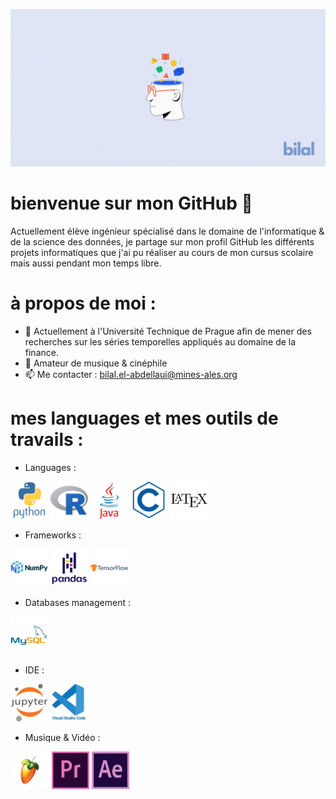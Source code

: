 ![](https://github.com/bil-ela/bil-ela/blob/main/Bilal.gif)

# bienvenue sur mon GitHub 📍

Actuellement élève ingénieur spécialisé dans le domaine de l'informatique & de la science des données, je partage sur mon profil GitHub les différents projets informatiques que j'ai pu réaliser au cours de mon cursus scolaire mais aussi pendant mon temps libre.

# à propos de moi :

- 🔭 Actuellement à l'Université Technique de Prague afin de mener des recherches sur les séries temporelles appliqués au domaine de la finance. 
- 🎵 Amateur de musique & cinéphile
- 📫 Me contacter : bilal.el-abdellaui@mines-ales.org 


# mes languages et mes outils de travails :
* Languages :
 
<img src = 'https://github.com/bil-ela/bil-ela/blob/main/python-original-wordmark.svg' alt ='Python' height='60'> <img src = 'https://github.com/bil-ela/bil-ela/blob/main/r-original.svg' alt = 'R' height='60'> <img src = 'https://github.com/bil-ela/bil-ela/blob/main/java-original-wordmark.svg' alt = 'Java' height='60'> <img src = 'https://github.com/bil-ela/bil-ela/blob/main/c-line.svg' alt = 'C' height='60'> <img src = 'https://github.com/bil-ela/bil-ela/blob/main/latex-original.svg' alt = 'Latex' height='60'>

 
* Frameworks :
 
<img src = 'https://github.com/bil-ela/bil-ela/blob/main/numpy-original-wordmark.svg' alt = 'Numpy' height='60'> <img src = 'https://github.com/bil-ela/bil-ela/blob/main/pandas-original-wordmark.svg' alt = 'Pandas' height='60'> <img src = 'https://github.com/bil-ela/bil-ela/blob/main/tensorflow-original-wordmark.svg' alt = 'Tensorflow' height='60'>

 
* Databases management :

<img src = 'https://github.com/bil-ela/bil-ela/blob/main/mysql-original-wordmark.svg' alt = 'MySQL' height='60'>

 
* IDE :
 
<img src = 'https://github.com/bil-ela/bil-ela/blob/main/jupyter-original-wordmark.svg' alt = 'Jupyter' height='60'> <img src = 'https://github.com/bil-ela/bil-ela/blob/main/vscode-original-wordmark.svg' alt = 'Visual Studio' height='60'>

 
* Musique & Vidéo :
 
 <img src = 'https://github.com/bil-ela/bil-ela/blob/main/fl-studio.png' alt = 'FL Studio' height='60'> <img src = 'https://github.com/bil-ela/bil-ela/blob/main/premierepro-original.svg' alt = 'Premiere Pro' height='60'> <img src = 'https://github.com/bil-ela/bil-ela/blob/main/aftereffects-original.svg' alt = 'After Effect' height='60'>


